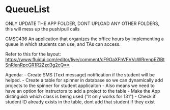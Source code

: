# QueueList

ONLY UPDATE THE APP FOLDER, DONT UPLOAD ANY OTHER FOLDERS, this will mess up the push/pull calls

CMSC436
An application that organizes the office hours by implementing a queue in which students can use, and TAs can access. 

Refer to this for the layout: https://www.fluidui.com/editor/live/comment/cF9OaXFhVFVVcWRrenpEZlBtSnRlenRpcGR1R2Zzd3g2cQ==

Agenda:
    - Create SMS (Text message) notification if the student will be helped.
    - Create a table for spinner in database so we can dynamically add projects to the spinner for student applicaiton
        - Also means we need to have an option for instructors to add a project to the table
    - Make the App distinguish which class is being used ("It only works for 131")
    - Check if student ID already exists in the table, dont add that student if they exist
